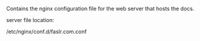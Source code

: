 Contains the nginx configuration file for the web server that hosts the docs.

server file location:

/etc/nginx/conf.d/faslr.com.conf